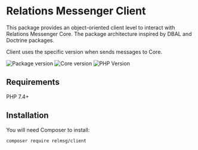 # Relations Messenger Client

This package provides an object-oriented client level to interact with Relations Messenger Core. The package architecture inspired by DBAL and Doctrine packages.

Client uses the specific version when sends messages to Core.

![Package version](https://img.shields.io/packagist/v/relmsg/client?style=for-the-badge)
![Core version](https://img.shields.io/static/v1?label=Core%20version&message=1.0&color=blue&style=for-the-badge)
![PHP Version](https://img.shields.io/static/v1?label=PHP&message=^7.4&color=blue&style=for-the-badge)

## Requirements

PHP 7.4+

## Installation

You will need Composer to install:

`composer require relmsg/client`
